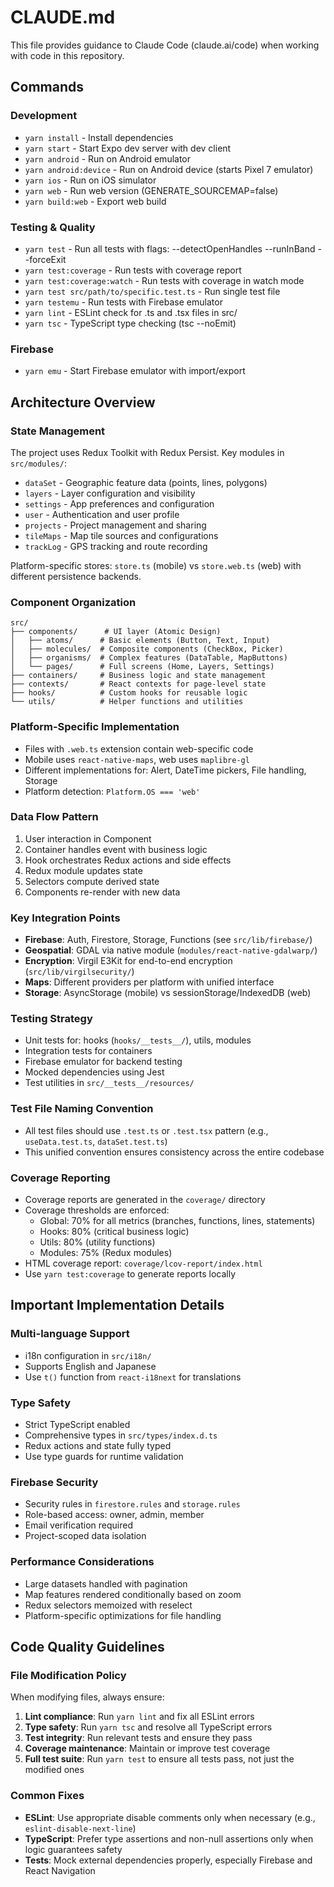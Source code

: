 # CLAUDE.md

This file provides guidance to Claude Code (claude.ai/code) when working with code in this repository.

## Commands

### Development
- `yarn install` - Install dependencies
- `yarn start` - Start Expo dev server with dev client
- `yarn android` - Run on Android emulator
- `yarn android:device` - Run on Android device (starts Pixel 7 emulator)
- `yarn ios` - Run on iOS simulator
- `yarn web` - Run web version (GENERATE_SOURCEMAP=false)
- `yarn build:web` - Export web build

### Testing & Quality
- `yarn test` - Run all tests with flags: --detectOpenHandles --runInBand --forceExit
- `yarn test:coverage` - Run tests with coverage report
- `yarn test:coverage:watch` - Run tests with coverage in watch mode
- `yarn test src/path/to/specific.test.ts` - Run single test file
- `yarn testemu` - Run tests with Firebase emulator
- `yarn lint` - ESLint check for .ts and .tsx files in src/
- `yarn tsc` - TypeScript type checking (tsc --noEmit)

### Firebase
- `yarn emu` - Start Firebase emulator with import/export

## Architecture Overview

### State Management
The project uses Redux Toolkit with Redux Persist. Key modules in `src/modules/`:
- `dataSet` - Geographic feature data (points, lines, polygons)
- `layers` - Layer configuration and visibility
- `settings` - App preferences and configuration
- `user` - Authentication and user profile
- `projects` - Project management and sharing
- `tileMaps` - Map tile sources and configurations
- `trackLog` - GPS tracking and route recording

Platform-specific stores: `store.ts` (mobile) vs `store.web.ts` (web) with different persistence backends.

### Component Organization
```
src/
├── components/      # UI layer (Atomic Design)
│   ├── atoms/      # Basic elements (Button, Text, Input)
│   ├── molecules/  # Composite components (CheckBox, Picker)
│   ├── organisms/  # Complex features (DataTable, MapButtons)
│   └── pages/      # Full screens (Home, Layers, Settings)
├── containers/     # Business logic and state management
├── contexts/       # React contexts for page-level state
├── hooks/          # Custom hooks for reusable logic
└── utils/          # Helper functions and utilities
```

### Platform-Specific Implementation
- Files with `.web.ts` extension contain web-specific code
- Mobile uses `react-native-maps`, web uses `maplibre-gl`
- Different implementations for: Alert, DateTime pickers, File handling, Storage
- Platform detection: `Platform.OS === 'web'`

### Data Flow Pattern
1. User interaction in Component
2. Container handles event with business logic
3. Hook orchestrates Redux actions and side effects
4. Redux module updates state
5. Selectors compute derived state
6. Components re-render with new data

### Key Integration Points
- **Firebase**: Auth, Firestore, Storage, Functions (see `src/lib/firebase/`)
- **Geospatial**: GDAL via native module (`modules/react-native-gdalwarp/`)
- **Encryption**: Virgil E3Kit for end-to-end encryption (`src/lib/virgilsecurity/`)
- **Maps**: Different providers per platform with unified interface
- **Storage**: AsyncStorage (mobile) vs sessionStorage/IndexedDB (web)

### Testing Strategy
- Unit tests for: hooks (`hooks/__tests__/`), utils, modules
- Integration tests for containers
- Firebase emulator for backend testing
- Mocked dependencies using Jest
- Test utilities in `src/__tests__/resources/`

### Test File Naming Convention
- All test files should use `.test.ts` or `.test.tsx` pattern (e.g., `useData.test.ts`, `dataSet.test.ts`)
- This unified convention ensures consistency across the entire codebase

### Coverage Reporting
- Coverage reports are generated in the `coverage/` directory
- Coverage thresholds are enforced:
  - Global: 70% for all metrics (branches, functions, lines, statements)
  - Hooks: 80% (critical business logic)
  - Utils: 80% (utility functions)
  - Modules: 75% (Redux modules)
- HTML coverage report: `coverage/lcov-report/index.html`
- Use `yarn test:coverage` to generate reports locally

## Important Implementation Details

### Multi-language Support
- i18n configuration in `src/i18n/`
- Supports English and Japanese
- Use `t()` function from `react-i18next` for translations

### Type Safety
- Strict TypeScript enabled
- Comprehensive types in `src/types/index.d.ts`
- Redux actions and state fully typed
- Use type guards for runtime validation

### Firebase Security
- Security rules in `firestore.rules` and `storage.rules`
- Role-based access: owner, admin, member
- Email verification required
- Project-scoped data isolation

### Performance Considerations
- Large datasets handled with pagination
- Map features rendered conditionally based on zoom
- Redux selectors memoized with reselect
- Platform-specific optimizations for file handling

## Code Quality Guidelines

### File Modification Policy
When modifying files, always ensure:
1. **Lint compliance**: Run `yarn lint` and fix all ESLint errors
2. **Type safety**: Run `yarn tsc` and resolve all TypeScript errors
3. **Test integrity**: Run relevant tests and ensure they pass
4. **Coverage maintenance**: Maintain or improve test coverage
5. **Full test suite**: Run `yarn test` to ensure all tests pass, not just the modified ones

### Common Fixes
- **ESLint**: Use appropriate disable comments only when necessary (e.g., `eslint-disable-next-line`)
- **TypeScript**: Prefer type assertions and non-null assertions only when logic guarantees safety
- **Tests**: Mock external dependencies properly, especially Firebase and React Navigation
